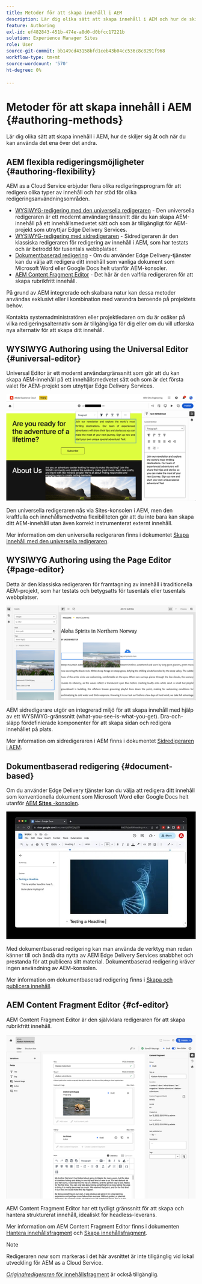 ```yaml
---
title: Metoder för att skapa innehåll i AEM
description: Lär dig olika sätt att skapa innehåll i AEM och hur de skiljer sig åt.
feature: Authoring
exl-id: ef482843-451b-474e-a8d0-d0bfcc17221b
solution: Experience Manager Sites
role: User
source-git-commit: bb149cd43158bfd1ceb43b04cc536c8c8291f968
workflow-type: tm+mt
source-wordcount: '570'
ht-degree: 0%

---
```


# Metoder för att skapa innehåll i AEM {#authoring-methods}

Lär dig olika sätt att skapa innehåll i AEM, hur de skiljer sig åt och när du kan använda det ena över det andra.

## AEM flexibla redigeringsmöjligheter {#authoring-flexibility}

AEM as a Cloud Service erbjuder flera olika redigeringsprogram för att redigera olika typer av innehåll och har stöd för olika redigeringsanvändningsområden.

* [WYSIWYG-redigering med den universella redigeraren](#universal-editor) - Den universella redigeraren är ett modernt användargränssnitt där du kan skapa AEM-innehåll på ett innehållsmedvetet sätt och som är tillgängligt för AEM-projekt som utnyttjar Edge Delivery Services.
* [WYSIWYG-redigering med sidredigeraren](#page-editor) - Sidredigeraren är den klassiska redigeraren för redigering av innehåll i AEM, som har testats och är betrodd för tusentals webbplatser.
* [Dokumentbaserad redigering](#document-based) - Om du använder Edge Delivery-tjänster kan du välja att redigera ditt innehåll som vanliga dokument som Microsoft Word eller Google Docs helt utanför AEM-konsoler.
* [AEM Content Fragment Editor](#cf-editor) - Det här är den valfria redigeraren för att skapa rubrikfritt innehåll.

På grund av AEM integrerade och skalbara natur kan dessa metoder användas exklusivt eller i kombination med varandra beroende på projektets behov.

Kontakta systemadministratören eller projektledaren om du är osäker på vilka redigeringsalternativ som är tillgängliga för dig eller om du vill utforska nya alternativ för att skapa ditt innehåll.

## WYSIWYG Authoring using the Universal Editor {#universal-editor}

Universal Editor är ett modernt användargränssnitt som gör att du kan skapa AEM-innehåll på ett innehållsmedvetet sätt och som är det första valet för AEM-projekt som utnyttjar Edge Delivery Services.

![Den universella redigeraren](assets/authoring-methods-ue.png)

Den universella redigeraren nås via Sites-konsolen i AEM, men den kraftfulla och innehållsmedvetna flexibiliteten gör att du inte bara kan skapa ditt AEM-innehåll utan även korrekt instrumenterat externt innehåll.

Mer information om den universella redigeraren finns i dokumentet [Skapa innehåll med den universella redigeraren](/help/sites-cloud/authoring/universal-editor/authoring.md).

## WYSIWYG Authoring using the Page Editor {#page-editor}

Detta är den klassiska redigeraren för framtagning av innehåll i traditionella AEM-projekt, som har testats och betygsatts för tusentals eller tusentals webbplatser.

![AEM sidredigerare](assets/authoring-methods-page-editor.png)

AEM sidredigerare utgör en integrerad miljö för att skapa innehåll med hjälp av ett WYSIWYG-gränssnitt (what-you-see-is-what-you-get). Dra-och-släpp fördefinierade komponenter för att skapa sidan och redigera innehållet på plats.

Mer information om sidredigeraren i AEM finns i dokumentet [Sidredigeraren i AEM](/help/sites-cloud/authoring/page-editor/introduction.md).

## Dokumentbaserad redigering  {#document-based}

Om du använder Edge Delivery tjänster kan du välja att redigera ditt innehåll som konventionella dokument som Microsoft Word eller Google Docs helt utanför [AEM **Sites** -konsolen](/help/sites-cloud/authoring/sites-console/introduction.md).

![Redigerar dokumentbaserat innehåll](assets/authoring-methods-document.jpg)

Med dokumentbaserad redigering kan man använda de verktyg man redan känner till och ändå dra nytta av AEM Edge Delivery Services snabbhet och prestanda för att publicera sitt material. Dokumentbaserad redigering kräver ingen användning av AEM-konsolen.

Mer information om dokumentbaserad redigering finns i [Skapa och publicera innehåll](https://www.aem.live/docs/aem-authoring).

## AEM Content Fragment Editor {#cf-editor}

AEM Content Fragment Editor är den självklara redigeraren för att skapa rubrikfritt innehåll.

![AEM Content Fragment Editor](assets/authoring-methods-cf-editor.png)

AEM Content Fragment Editor har ett tydligt gränssnitt för att skapa och hantera strukturerat innehåll, idealiskt för headless-leverans.

Mer information om AEM Content Fragment Editor finns i dokumenten [Hantera innehållsfragment](/help/sites-cloud/administering/content-fragments/managing.md) och [Skapa innehållsfragment](/help/sites-cloud/administering/content-fragments/managing.md).

>[!NOTE]
>
>Redigeraren *new* som markeras i det här avsnittet är inte tillgänglig vid lokal utveckling för AEM as a Cloud Service.
>
>[*Originalredigeraren* för innehållsfragment](/help/assets/content-fragments/content-fragments-variations.md) är också tillgänglig.
